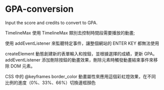 # GPA-conversion

Input the score and credits to convert to GPA.

TimelineMax 使用 TimelineMax 類別去控制時間段需要播放的動畫;

使用 addEventListener 來監聽特定事件，讓整個網站的 ENTER KEY 都無法使用

createElement 動態創建新的表單輸入和按鈕，並根據選擇的成績，更新 GPA。addEventListener 添加刪除按鈕的動畫效果，刪除元素時觸發動畫結束事件來移除 DOM 元素。

CSS 中的 @keyframes border_color 動畫屬性來應用這個彩虹燈效果，在不同比例的進度（0%、33%、66%）切換邊框顏色
